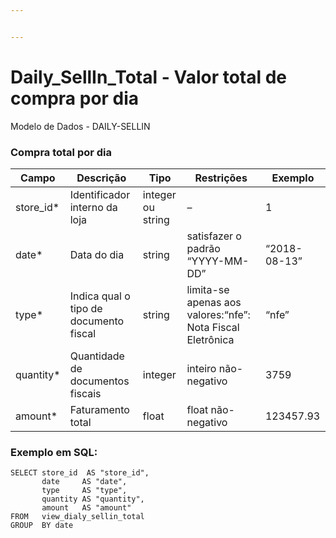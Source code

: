```yaml
---


---
```


<h1 id="daily_sellin_total---valor-total-de-compra-por-dia">Daily_SellIn_Total - Valor total de compra por dia</h1>
<p>Modelo de Dados -  DAILY-SELLIN</p>
<h3 id="compra-total-por-dia">Compra total por dia</h3>

<table>
<thead>
<tr>
<th>Campo</th>
<th>Descrição</th>
<th>Tipo</th>
<th>Restrições</th>
<th>Exemplo</th>
</tr>
</thead>
<tbody>
<tr>
<td>store_id*</td>
<td>Identificador interno da loja</td>
<td>integer ou string</td>
<td>–</td>
<td>1</td>
</tr>
<tr>
<td>date*</td>
<td>Data do dia</td>
<td>string</td>
<td>satisfazer o padrão “YYYY-MM-DD”</td>
<td>“2018-08-13”</td>
</tr>
<tr>
<td>type*</td>
<td>Indica qual o tipo de documento fiscal</td>
<td>string</td>
<td>limita-se apenas aos valores:“nfe”: Nota Fiscal Eletrônica</td>
<td>“nfe”</td>
</tr>
<tr>
<td>quantity*</td>
<td>Quantidade de documentos fiscais</td>
<td>integer</td>
<td>inteiro não-negativo</td>
<td>3759</td>
</tr>
<tr>
<td>amount*</td>
<td>Faturamento total</td>
<td>float</td>
<td>float não-negativo</td>
<td>123457.93</td>
</tr>
</tbody>
</table><h3 id="exemplo-em-sql">Exemplo em SQL:</h3>
<pre><code>SELECT store_id  AS "store_id", 
       date     AS "date", 
       type     AS "type", 
       quantity AS "quantity", 
       amount   AS "amount" 
FROM   view_dialy_sellin_total 
GROUP  BY date 
</code></pre>

